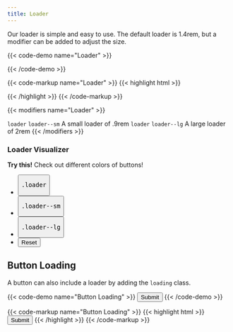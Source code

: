 ```yaml
---
title: Loader
---
```


Our loader is simple and easy to use. The default loader is 1.4rem, but a modifier can be added to adjust the size.

{{< code-demo name="Loader" >}}
<div class="loader"></div>
{{< /code-demo >}}

{{< code-markup name="Loader" >}}
{{< highlight html >}}
<div class="loader"></div>
{{< /highlight >}}
{{< /code-markup >}}

{{< modifiers name="Loader" >}}
<tr>
  <td data-label="Base">
    <code>loader</code>
  </td>
  <td data-label="Modifier">
    <code>loader--sm</code>
  </td>
  <td data-label="Secondary Modifier">
    <i class="pi-ban" aria-hidden="true"></i>
  </td>
  <td data-label="Data Attribute">
    <i class="pi-ban" aria-hidden="true"></i>
  </td>
  <td data-label="Behavior">
    A small loader of .9rem
  </td>
</tr>
<tr>
  <td data-label="Base">
    <code>loader</code>
  </td>
  <td data-label="Modifier">
    <code>loader--lg</code>
  </td>
  <td data-label="Secondary Modifier">
    <i class="pi-ban" aria-hidden="true"></i>
  </td>
  <td data-label="Data Attribute">
    <i class="pi-ban" aria-hidden="true"></i>
  </td>
  <td data-label="Behavior">
    A large loader of 2rem
  </td>
</tr>
{{< /modifiers >}}

<section class="p-0 my-4">
  <h3 class="mb-3">Loader Visualizer</h3>
  <div class="linear-gradient inverted px-4 py-3 block-container" 
      data-callout-header="tables tip" 
      data-callout-radius="0 3rem 0 3rem"
      data-gradient-direction="30deg"
      data-gradient-start="midnightblue 20%, purple 40%"
      data-gradient-stop="indigo"
      data-gradient-fallback="indigo">
    <i class="pi-rocket mr-1"></i>
    <strong class="mr-1">Try this!</strong> 
    Check out different colors of buttons!
  </div>
  <div class="visualizer block-container p-3 py-4 border border--color-lighter border--width-5 tablet-up-2 mb-4">
    <div class="actions block">
      <ul class="list">
        <li>
          <button class="button" data-example-elements="loader">
            <pre>.loader</pre>
          </button>
        </li>
        <li>
          <button class="button" data-example-elements="loader loader--sm">
            <pre>.loader--sm</pre>
          </button>
        </li>
        <li>
          <button class="button" data-example-elements="loader loader--lg">
            <pre>.loader--lg</pre>
          </button>
        </li>
        <li>
          <button class="button button--salmon text--white" data-reset="true">
            Reset
          </button>
        </li>
      </ul>
    </div>
    <div class="results rounded-2 block background--dark p-3" data-default-class="flex flex--center-content background--white py-5 rounded-1">
      <div class="loader"></div>
    </div>
  </div>
<section>

## Button Loading

A button can also include a loader by adding the `loading` class.

{{< code-demo name="Button Loading" >}}
<button class="button loading">Submit</button>
{{< /code-demo >}}

{{< code-markup name="Button Loading" >}}
{{< highlight html >}}
<button class="button loading">Submit</button>
{{< /highlight >}}
{{< /code-markup >}}